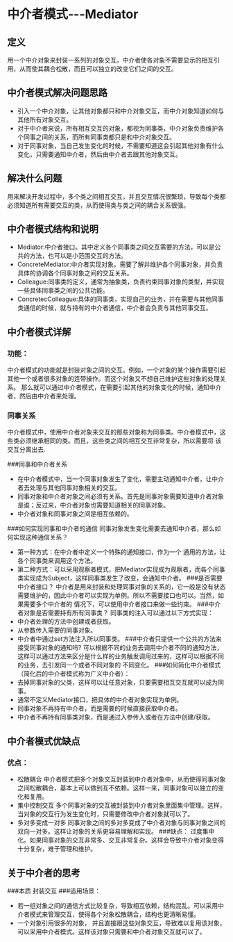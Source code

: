 # 中介者模式---Mediator
## 定义
用一个中介对象来封装一系列的对象交互。中介者使各对象不需要显示的相互引用，从而使其耦合松散，而且可以独立的改变它们之间的交互。
## 中介者模式解决问题思路
- 引入一个中介对象，让其他对象都只和中介对象交互，而中介对象知道如何与其他所有对象交互。
- 对于中介者来说，所有相互交互的对象，都视为同事类，中介对象负责维护各个同事之间的关系，而所有同事类都只是和中介对象交互。
- 对于同事对象，当自己发生变化的时候，不需要知道这会引起其他对象有什么变化，只需要通知中介者，然后由中介者去跟其他对象交互。
## 解决什么问题
用来解决开发过程中，多个类之间相互交互，并且交互情况很繁琐，导致每个类都必须知道所有需要交互的类，从而使得类与类之间的耦合关系很强。  
## 中介者模式结构和说明
- Mediator:中介者接口。其中定义各个同事类之间交互需要的方法，可以是公共的方法，也可以是小范围交互的方法。
- ConcreteMediator:中介者实现对象。需要了解并维护各个同事对象，并负责具体的协调各个同事对象之间的交互关系。
- Colleague:同事类的定义，通常为抽象类，负责约束同事对象的类型，并实现一些具体同事类之间的公共功能。
- ConcretecColleague:具体的同事类，实现自己的业务，并在需要与其他同事类通信的时候，就与持有的中介者通信，中介者会负责与其他同事交互。

## 中介者模式详解
### 功能：
中介者模式的功能就是封装对象之间的交互。例如，一个对象的某个操作需要引起其他一个或者很多对象的连带操作。而这个对象又不想自己维护这些对象的处理关系。
那么就可以通过中介者模式，在需要引起其他的对象变化的时候，通知中介者，然后由中介者来处理。

### 同事关系
中介者模式中，使用中介者对象来交互的那些对象称为同事类。中介者模式中，这些类必须继承相同的类。而且，这些类之间的相互交互非常复杂，所以需要将
该交互分离出去.

###同事和中介者关系
- 在中介者模式中，当一个同事对象发生了变化，需要主动通知中介者，让中介者去处理与其他同事对象相关的交互。
- 同事对象和中介者对象之间必须有关系。首先是同事对象需要知道中介者对象是谁；反过来，中介者对象也需要知道相关的同事对象。
- 中介者对象和同事对象之间是相互依赖的。

###如何实现同事和中介者的通信
同事对象发生变化需要去通知中介者，那么如何实现这种通信关系？
- 第一种方式：在中介者中定义一个特殊的通知接口，作为一个 通用的方法，让各个同事类来调用这个方法。
- 第二种方式：可以采用观察者模式，把Mediator实现成为观察者，而各个同事类实现成为Subject，这样同事类发生了改变，会通知中介者。
###是否需要中介者接口？
中介者是用来封装和处理同事对象的关系的，它一般是没有状态需要维护的，因此中介者可以实现为单例。所以不需要接口也可以。当然，如果需要多个中介者的
情况下，可以使用中介者接口来做一些约束。
###中介者对象是否需要持有所有同事类？
同事类的注入可以通过以下方式实现：
- 中介者处理的方法中创建或者获取。
- 从参数传入需要的同事对象。
- 中介者中通过set方法注入所以同事类。
###中介者只提供一个公共的方法来接受同事对象的通知吗?
可以根据不同的业务去调用中介者不同的通知方法，这样可以通过方法来区分是什么样的业务触发调用过来的，这样可以根据不同的业务，去引发同一个或者不同对象的
不同变化。
###如何简化中介者模式（简化后的中介者模式称为广义中介者）：
- 去掉同事对象的父类，这样可以让任意对象，只要需要相互交互就可以成为同事。
- 通常不定义Mediator接口，把具体的中介者对象实现为单例。
- 同事对象不再持有中介者，而是需要的时候直接获取中介者。
- 中介者不再持有同事类对象，而是通过入参传入或者在方法中创建/获取。
## 中介者模式优缺点
### 优点：
- 松散耦合
中介者模式把多个对象交互封装到中介者对象中，从而使得同事对象之间松散耦合，基本上可以做到互不依赖。这样一来，同事对象可以独立的变化和复用。
- 集中控制交互
多个同事对象的交互被封装到中介者对象里面集中管理。这样，当对象的交互行为发生变化时，只需要修改中介者对象就可以了。
- 多对多变成一对多
同事对象之间的多对多变成了中介者对象与同事对象之间的双向一对多。这样让对象的关系更容易理解和实现。
###缺点：
过度集中化。如果同事对象的交互非常多、交互非常复杂。这样会导致中介者对象变得十分复杂，难于管理和维护。
## 关于中介者的思考
###本质
封装交互
###适用场景：
- 若一组对象之间的通信方式比较复杂，导致相互依赖，结构混乱。可以采用中介者模式来管理交互，使得各个对象松散耦合，结构也更清晰易懂。
- 一个对象引用很多的对象， 并且直接跟这些对象交互，导致难以复用该对象，可以采用中介者模式。这样该对象只需要和中介者对象交互就可以了。